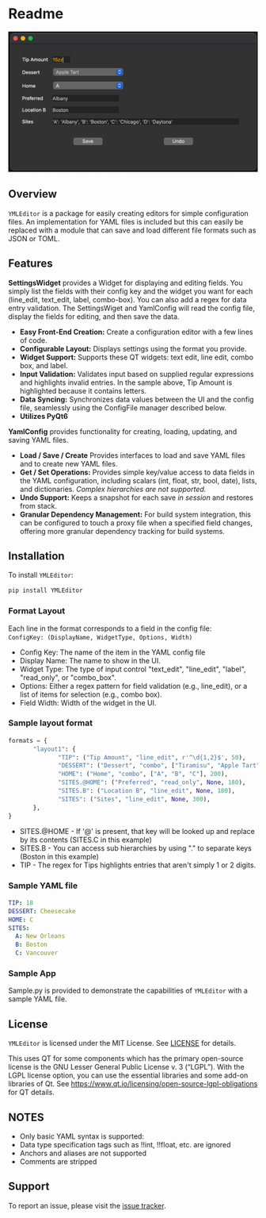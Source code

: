 # Readme

<img width="622" alt="sample" src="https://github.com/corb555/YMLEditor/blob/main/images/YMLEditor.png">

## Overview

`YMLEditor` is a package for easily creating editors for simple configuration files.  An implementation 
for YAML files is included but this can easily be replaced with a
module that can save and load different file formats such as JSON or TOML.

## Features

**SettingsWidget** provides a Widget for displaying and editing fields. You
simply list the fields with their config key and the widget you want for each (line_edit, text_edit, label,
combo-box). You can also add a regex for data entry validation. The SettingsWiget and YamlConfig  will
read the config file, display the fields for editing, and then save the data.

- **Easy Front-End Creation:** Create a configuration editor with a few lines of code.
- **Configurable Layout:** Displays settings using the format you provide.
- **Widget Support:** Supports these QT widgets: text edit, line edit, combo box, and label.
- **Input Validation:** Validates input based on supplied regular expressions and 
highlights invalid entries. In the sample above, Tip Amount is highlighted because it contains letters.
- **Data Syncing:** Synchronizes data values between the UI and the config file, seamlessly using the
  ConfigFile manager described below.
- **Utilizes PyQt6**

**YamlConfig** provides functionality for creating, loading, updating, and saving YAML files.

- **Load / Save / Create** Provides interfaces to load and save YAML files and to create new YAML files.
- **Get / Set Operations:** Provides simple key/value access to data fields in the YAML configuration, including
scalars (int, float, str, bool, date), lists, and dictionaries.  _Complex  hierarchies are not supported._
- **Undo Support:** Keeps a snapshot for each save _in session_ and restores from stack.
- **Granular Dependency Management:** For build system integration, this can be configured to touch a proxy file 
when a specified field changes, offering more granular dependency tracking for build systems.

## Installation

To install `YMLEditor`:

```bash
pip install YMLEditor
```

### Format Layout

Each line in the format corresponds to a field in the config file:  
`ConfigKey: (DisplayName, WidgetType, Options, Width)`

- Config Key: The name of the item in the YAML config file
- Display Name: The name to show in the UI.
- Widget Type: The type of input control "text_edit", "line_edit", "label", "read_only", or "combo_box".
- Options: Either a regex pattern for field validation (e.g., line_edit), 
       or a list of items for selection (e.g., combo box).
- Field Width: Width of the widget in the UI.

### Sample layout format

```python
formats = {
       "layout1": {
              "TIP": ("Tip Amount", "line_edit", r'^\d{1,2}$', 50),
              "DESSERT": ("Dessert", "combo", ["Tiramisu", "Apple Tart", "Cheesecake"], 200),
              "HOME": ("Home", "combo", ["A", "B", "C"], 200),   
              "SITES.@HOME": ("Preferred", "read_only", None, 180),
              "SITES.B": ("Location B", "line_edit", None, 180), 
              "SITES": ("Sites", "line_edit", None, 300),
       },
}
```
- SITES.@HOME - If '@' is present, that key will be looked up and replace by its contents (SITES.C in this example)
- SITES.B - You can access sub hierarchies by using "." to separate keys (Boston in this example)
- TIP - The regex for Tips highlights entries that aren't simply 1 or 2 digits.

### Sample YAML file

```yaml
TIP: 18
DESSERT: Cheesecake
HOME: C
SITES:
  A: New Orleans
  B: Boston
  C: Vancouver
  ```

### Sample App

Sample.py is provided to demonstrate the capabilities of `YMLEditor` with a sample YAML file.

## License

`YMLEditor` is licensed under the MIT License. See [LICENSE](LICENSE) for details.  

This uses QT for some components which has the primary open-source license is the GNU Lesser General Public License v. 3 (“LGPL”). 
With the LGPL license option, you can use the essential libraries and some add-on libraries of Qt.
See https://www.qt.io/licensing/open-source-lgpl-obligations for QT details.

## NOTES
- Only basic YAML syntax is supported:
- Data type specification tags such as !!int, !!float, etc. are ignored
- Anchors and aliases are not supported
- Comments are stripped

## Support
To report an issue, please visit the [issue tracker](https://github.com/corb555/YMLEditor/issues).